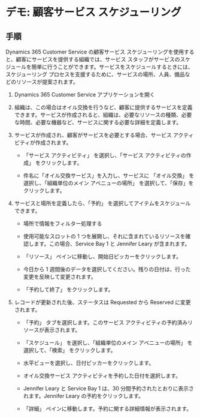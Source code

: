 ﻿---
demo:
    title: 'デモ: 顧客サービス スケジューリング'
    module: 'モジュール 3: Dynamics 365 Customer Service の基礎を学ぶ'
---

# デモ: 顧客サービス スケジューリング

## 手順

Dynamics 365 Customer Service の顧客サービス スケジューリングを使用すると、顧客にサービスを提供する組織では、サービス スタッフがサービスのスケジュールを簡単に行うことができます。サービスをスケジュールするときには、スケジューリング プロセスを支援するために、サービスの場所、人員、備品などのリソースが提案されます。 

1. Dynamics 365 Customer Service アプリケーションを開く

2. 組織は、この場合はオイル交換を行うなど、顧客に提供するサービスを定義できます。サービスが作成されると、組織は、必要なリソースの種類、必要な時間、必要な機器など、サービスに関する必要な詳細を定義します。 

 

3. サービスが作成され、顧客がサービスを必要とする場合、サービス アクティビティが作成されます。 

	- 「サービス アクティビティ」 を選択し、「サービス アクティビティの作成」 をクリックします。

	- 件名に「オイル交換サービス」を入力し、サービスに 「オイル交換」 を選択し、「組織単位のメイン アベニューの場所」 を選択して、「保存」をクリックします。

 

4. サービスと場所を定義したら、「予約」 を選択してアイテムをスケジュールできます。

	- 場所で情報をフィルター処理する 

	- 使用可能なスロットの 1 つを展開し、それに含まれているリソースを確認します。この場合、Service Bay 1 と Jennifer Leary が含まれます。

	- 「リソース」 ペインに移動し、開始日ピッカーをクリックします。

	- 今日から 1 週間後のデータを選択してください。残りの日付は、行った変更を反映して変更されます。 

	- 「予約して終了」 をクリックします。

 

5. レコードが更新された後、ステータスは Requested から Reserved に変更されます。

	- 「予約」 タブを選択します。このサービス アクティビティの予約済みリソースが表示されます。

	- 「スケジュール」 を選択し、「組織単位のメイン アベニューの場所」 を選択して、「検索」 をクリックします。

	- 水平ビューを選択し、日付ピッカーをクリックします。

	- オイル交換サービス アクティビティを予約した日付を選択します。

	- Jennifer Leary と Service Bay 1 は、30 分間予約されたとおりに表示されます。Jennifer Leary の予約をクリックします。

	- 「詳細」 ペインに移動します。予約に関する詳細情報が表示されます。
